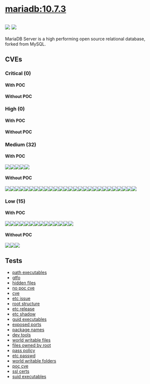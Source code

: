 # [mariadb:10.7.3](https://hub.docker.com/_/mariadb?tab=tags)
![](https://img.shields.io/static/v1?label=tag&message=10.7.3&color=blue)
![](https://img.shields.io/badge/Ubuntu%2020.04.4%20LTS%20%20-blue)
---
<p>
MariaDB Server is a high performing open source relational database, forked from MySQL.
</p>

## CVEs
### Critical (0)
#### With POC

#### Without POC


### High (0)
#### With POC

#### Without POC


### Medium (32)
#### With POC
[![](https://img.shields.io/badge/🔗%20CVE--2020--9794-MEDIUM-yellow)](https://github.com/trickest/cve/blob/main/2020/CVE-2020-9794.md)[![](https://img.shields.io/badge/🔗%20CVE--2021--46322-MEDIUM-yellow)](https://github.com/trickest/cve/blob/main/2021/CVE-2021-46322.md)[![](https://img.shields.io/badge/🔗%20CVE--2022--29155-MEDIUM-yellow)](https://github.com/trickest/cve/blob/main/2022/CVE-2022-29155.md)[![](https://img.shields.io/badge/🔗%20CVE--2020--16156-MEDIUM-yellow)](https://github.com/trickest/cve/blob/main/2020/CVE-2020-16156.md)[![](https://img.shields.io/badge/🔗%20CVE--2021--43784-MEDIUM-yellow)](https://github.com/trickest/cve/blob/main/2021/CVE-2021-43784.md)
#### Without POC
[![](https://img.shields.io/badge/%20CVE--2022--1304-MEDIUM-yellow)](https://github.com/trickest/cve/blob/main/2022/CVE-2022-1304.md)[![](https://img.shields.io/badge/%20CVE--2022--24769-MEDIUM-yellow)](https://github.com/trickest/cve/blob/main/2022/CVE-2022-24769.md)[![](https://img.shields.io/badge/%20CVE--2022--21417-MEDIUM-yellow)](https://github.com/trickest/cve/blob/main/2022/CVE-2022-21417.md)[![](https://img.shields.io/badge/%20CVE--2022--21418-MEDIUM-yellow)](https://github.com/trickest/cve/blob/main/2022/CVE-2022-21418.md)[![](https://img.shields.io/badge/%20CVE--2022--21423-MEDIUM-yellow)](https://github.com/trickest/cve/blob/main/2022/CVE-2022-21423.md)[![](https://img.shields.io/badge/%20CVE--2022--21451-MEDIUM-yellow)](https://github.com/trickest/cve/blob/main/2022/CVE-2022-21451.md)[![](https://img.shields.io/badge/%20CVE--2022--21425-MEDIUM-yellow)](https://github.com/trickest/cve/blob/main/2022/CVE-2022-21425.md)[![](https://img.shields.io/badge/%20CVE--2022--21444-MEDIUM-yellow)](https://github.com/trickest/cve/blob/main/2022/CVE-2022-21444.md)[![](https://img.shields.io/badge/%20CVE--2022--21413-MEDIUM-yellow)](https://github.com/trickest/cve/blob/main/2022/CVE-2022-21413.md)[![](https://img.shields.io/badge/%20CVE--2022--21427-MEDIUM-yellow)](https://github.com/trickest/cve/blob/main/2022/CVE-2022-21427.md)[![](https://img.shields.io/badge/%20CVE--2022--21454-MEDIUM-yellow)](https://github.com/trickest/cve/blob/main/2022/CVE-2022-21454.md)[![](https://img.shields.io/badge/%20CVE--2022--21460-MEDIUM-yellow)](https://github.com/trickest/cve/blob/main/2022/CVE-2022-21460.md)[![](https://img.shields.io/badge/%20CVE--2022--21412-MEDIUM-yellow)](https://github.com/trickest/cve/blob/main/2022/CVE-2022-21412.md)[![](https://img.shields.io/badge/%20CVE--2022--21414-MEDIUM-yellow)](https://github.com/trickest/cve/blob/main/2022/CVE-2022-21414.md)[![](https://img.shields.io/badge/%20CVE--2022--21435-MEDIUM-yellow)](https://github.com/trickest/cve/blob/main/2022/CVE-2022-21435.md)[![](https://img.shields.io/badge/%20CVE--2022--21436-MEDIUM-yellow)](https://github.com/trickest/cve/blob/main/2022/CVE-2022-21436.md)[![](https://img.shields.io/badge/%20CVE--2022--21437-MEDIUM-yellow)](https://github.com/trickest/cve/blob/main/2022/CVE-2022-21437.md)[![](https://img.shields.io/badge/%20CVE--2022--21438-MEDIUM-yellow)](https://github.com/trickest/cve/blob/main/2022/CVE-2022-21438.md)[![](https://img.shields.io/badge/%20CVE--2022--21440-MEDIUM-yellow)](https://github.com/trickest/cve/blob/main/2022/CVE-2022-21440.md)[![](https://img.shields.io/badge/%20CVE--2022--21452-MEDIUM-yellow)](https://github.com/trickest/cve/blob/main/2022/CVE-2022-21452.md)[![](https://img.shields.io/badge/%20CVE--2022--21459-MEDIUM-yellow)](https://github.com/trickest/cve/blob/main/2022/CVE-2022-21459.md)[![](https://img.shields.io/badge/%20CVE--2022--21462-MEDIUM-yellow)](https://github.com/trickest/cve/blob/main/2022/CVE-2022-21462.md)[![](https://img.shields.io/badge/%20CVE--2022--21478-MEDIUM-yellow)](https://github.com/trickest/cve/blob/main/2022/CVE-2022-21478.md)[![](https://img.shields.io/badge/%20CVE--2022--21479-MEDIUM-yellow)](https://github.com/trickest/cve/blob/main/2022/CVE-2022-21479.md)[![](https://img.shields.io/badge/%20CVE--2022--21457-MEDIUM-yellow)](https://github.com/trickest/cve/blob/main/2022/CVE-2022-21457.md)[![](https://img.shields.io/badge/%20CVE--2022--21415-MEDIUM-yellow)](https://github.com/trickest/cve/blob/main/2022/CVE-2022-21415.md)[![](https://img.shields.io/badge/%20CVE--2022--1292-MEDIUM-yellow)](https://github.com/trickest/cve/blob/main/2022/CVE-2022-1292.md)

### Low (15)
#### With POC
[![](https://img.shields.io/badge/🔗%20CVE--2016--2781-LOW-blue)](https://github.com/trickest/cve/blob/main/2016/CVE-2016-2781.md)[![](https://img.shields.io/badge/🔗%20CVE--2021--43618-LOW-blue)](https://github.com/trickest/cve/blob/main/2021/CVE-2021-43618.md)[![](https://img.shields.io/badge/🔗%20CVE--2021--36087-LOW-blue)](https://github.com/trickest/cve/blob/main/2021/CVE-2021-36087.md)[![](https://img.shields.io/badge/🔗%20CVE--2021--36084-LOW-blue)](https://github.com/trickest/cve/blob/main/2021/CVE-2021-36084.md)[![](https://img.shields.io/badge/🔗%20CVE--2021--36085-LOW-blue)](https://github.com/trickest/cve/blob/main/2021/CVE-2021-36085.md)[![](https://img.shields.io/badge/🔗%20CVE--2021--36086-LOW-blue)](https://github.com/trickest/cve/blob/main/2021/CVE-2021-36086.md)[![](https://img.shields.io/badge/🔗%20CVE--2020--9849-LOW-blue)](https://github.com/trickest/cve/blob/main/2020/CVE-2020-9849.md)[![](https://img.shields.io/badge/🔗%20CVE--2020--9991-LOW-blue)](https://github.com/trickest/cve/blob/main/2020/CVE-2020-9991.md)[![](https://img.shields.io/badge/🔗%20CVE--2019--20838-LOW-blue)](https://github.com/trickest/cve/blob/main/2019/CVE-2019-20838.md)[![](https://img.shields.io/badge/🔗%20CVE--2020--14155-LOW-blue)](https://github.com/trickest/cve/blob/main/2020/CVE-2020-14155.md)[![](https://img.shields.io/badge/🔗%20CVE--2017--11164-LOW-blue)](https://github.com/trickest/cve/blob/main/2017/CVE-2017-11164.md)[![](https://img.shields.io/badge/🔗%20CVE--2021--3671-LOW-blue)](https://github.com/trickest/cve/blob/main/2021/CVE-2021-3671.md)[![](https://img.shields.io/badge/🔗%20CVE--2013--4235-LOW-blue)](https://github.com/trickest/cve/blob/main/2013/CVE-2013-4235.md)[![](https://img.shields.io/badge/🔗%20CVE--2021--43784-LOW-blue)](https://github.com/trickest/cve/blob/main/2021/CVE-2021-43784.md)
#### Without POC
[![](https://img.shields.io/badge/%20CVE--2022--1586-LOW-blue)](https://github.com/trickest/cve/blob/main/2022/CVE-2022-1586.md)[![](https://img.shields.io/badge/%20CVE--2022--1587-LOW-blue)](https://github.com/trickest/cve/blob/main/2022/CVE-2022-1587.md)[![](https://img.shields.io/badge/%20CVE--2022--1292-LOW-blue)](https://github.com/trickest/cve/blob/main/2022/CVE-2022-1292.md)

## Tests
* [path executables](reports/path-executables.txt)
* [gtfo](reports/gtfo.txt)
* [hidden files](reports/hidden-files.txt)
* [no poc cve](reports/no-poc-cve.txt)
* [cve](reports/cve.txt)
* [etc issue](reports/etc-issue.txt)
* [root structure](reports/root-structure.txt)
* [etc release](reports/etc-release.txt)
* [etc shadow](reports/etc-shadow.txt)
* [guid executables](reports/guid-executables.txt)
* [exposed ports](reports/exposed-ports.txt)
* [package names](reports/package-names.txt)
* [dev tools](reports/dev-tools.txt)
* [world writable files](reports/world-writable-files.txt)
* [files owned by root](reports/files-owned-by-root.txt)
* [pass policy](reports/pass-policy.txt)
* [etc passwd](reports/etc-passwd.txt)
* [world writable folders](reports/world-writable-folders.txt)
* [poc cve](reports/poc-cve.txt)
* [ssl certs](reports/ssl-certs.txt)
* [suid executables](reports/suid-executables.txt)
